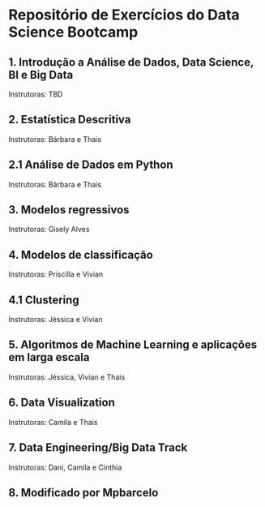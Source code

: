 # Repositório de Exercícios do Data Science Bootcamp

## 1. Introdução a Análise de Dados, Data Science, BI e Big Data
Instrutoras: TBD

## 2. Estatística Descritiva
Instrutoras: Bárbara e Thais

## 2.1 Análise de Dados em Python
Instrutoras: Bárbara e Thais

## 3. Modelos regressivos
Instrutoras: Gisely Alves

## 4. Modelos de classificação 
Instrutoras: Priscilla e Vivian

## 4.1 Clustering
Instrutoras: Jéssica e Vivian

## 5. Algoritmos de Machine Learning e aplicações em larga escala
Instrutoras: Jéssica, Vivian e Thais

## 6. Data Visualization
Instrutoras: Camila e Thais

## 7. Data Engineering/Big Data Track
Instrutoras: Dani, Camila e Cinthia

## 8. Modificado por Mpbarcelo


